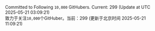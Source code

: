 Committed to Following `10,000` GitHubers. Current: <!-- FOLLOWING_COUNT -->299<!-- FOLLOWING_COUNT --> (Update at UTC <!-- LAST_UPDATED -->2025-05-21 03:09:21<!-- LAST_UPDATED -->)<br>
致力于关注`10,000`个GitHuber。当前：<!-- FOLLOWING_COUNT -->299<!-- FOLLOWING_COUNT --> (更新于北京时间 <!-- LAST_UPDATED_CST -->2025-05-21 11:09:21<!-- LAST_UPDATED_CST -->)
